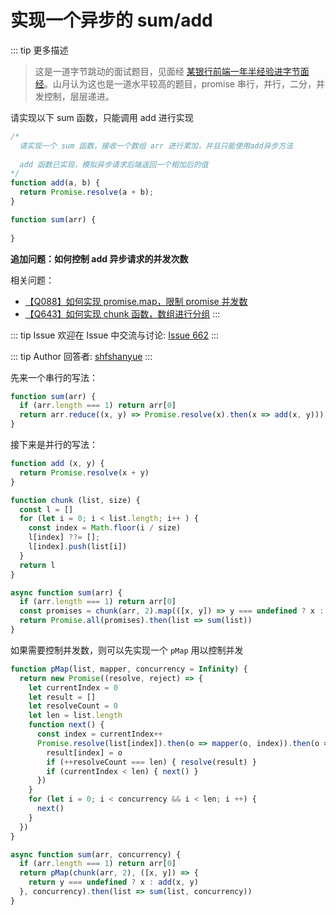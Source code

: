 # 实现一个异步的 sum/add

::: tip 更多描述 
 > 这是一道字节跳动的面试题目，见面经 [某银行前端一年半经验进字节面经](https://juejin.cn/post/6959364219162607630)。山月认为这也是一道水平较高的题目，promise 串行，并行，二分，并发控制，层层递进。

请实现以下 sum 函数，只能调用 add 进行实现

``` js
/*
  请实现一个 sum 函数，接收一个数组 arr 进行累加，并且只能使用add异步方法
  
  add 函数已实现，模拟异步请求后端返回一个相加后的值
*/
function add(a, b) {
  return Promise.resolve(a + b);
}

function sum(arr) {
  
}
```

**追加问题：如何控制 add 异步请求的并发次数**

相关问题：

+ [【Q088】如何实现 promise.map，限制 promise 并发数](https://github.com/shfshanyue/Daily-Question/issues/89)
+ [【Q643】如何实现 chunk 函数，数组进行分组](https://github.com/shfshanyue/Daily-Question/issues/661) 
::: 

::: tip Issue 
 欢迎在 Issue 中交流与讨论: [Issue 662](https://github.com/shfshanyue/Daily-Question/issues/662) 
:::

::: tip Author 
回答者: [shfshanyue](https://github.com/shfshanyue) 
:::

先来一个串行的写法：

``` js
function sum(arr) {
  if (arr.length === 1) return arr[0]
  return arr.reduce((x, y) => Promise.resolve(x).then(x => add(x, y)))
}
```

接下来是并行的写法：

``` js
function add (x, y) {
  return Promise.resolve(x + y)
}

function chunk (list, size) {
  const l = []
  for (let i = 0; i < list.length; i++ ) {
    const index = Math.floor(i / size)
    l[index] ??= [];
    l[index].push(list[i])
  }
  return l
}

async function sum(arr) {
  if (arr.length === 1) return arr[0]
  const promises = chunk(arr, 2).map(([x, y]) => y === undefined ? x : add(x, y))
  return Promise.all(promises).then(list => sum(list))
}
```

如果需要控制并发数，则可以先实现一个 `pMap` 用以控制并发

``` js
function pMap(list, mapper, concurrency = Infinity) {
  return new Promise((resolve, reject) => {
    let currentIndex = 0
    let result = []
    let resolveCount = 0
    let len = list.length
    function next() {
      const index = currentIndex++
      Promise.resolve(list[index]).then(o => mapper(o, index)).then(o => {
        result[index] = o
        if (++resolveCount === len) { resolve(result) }
        if (currentIndex < len) { next() }
      })
    }
    for (let i = 0; i < concurrency && i < len; i ++) {
      next()
    }
  })
}

async function sum(arr, concurrency) {
  if (arr.length === 1) return arr[0]
  return pMap(chunk(arr, 2), ([x, y]) => {
    return y === undefined ? x : add(x, y)
  }, concurrency).then(list => sum(list, concurrency))
}
```